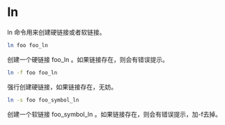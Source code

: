 # ln

ln 命令用来创建硬链接或者软链接。

```bash
ln foo foo_ln
```

创建一个硬链接 foo_ln 。如果链接存在，则会有错误提示。

```bash
ln -f foo foo_ln
```

强行创建硬链接，如果链接存在，无妨。

```bash
ln -s foo foo_symbol_ln
```

创建一个软链接 foo_symbol_ln 。如果链接存在，则会有错误提示，加-f去掉。